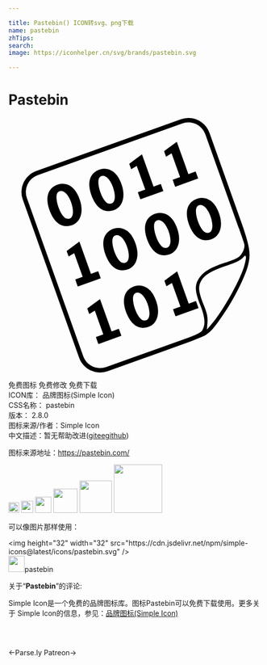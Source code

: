 ```yaml
---

title: Pastebin() ICON转svg、png下载
name: pastebin
zhTips: 
search: 
image: https://iconhelper.cn/svg/brands/pastebin.svg

---
```


# Pastebin  <small style="font-size: 60%;font-weight: 100"></small>

<div id="svg" class="svg-wrap">
<svg role="img" xmlns="http://www.w3.org/2000/svg" viewBox="0 0 24 24"><title>Pastebin icon</title><path d="M17.02 0a2.096 2.096 0 00-.723.123L2.623 5.003A2.101 2.101 0 001.35 7.69l5.324 14.916a2.101 2.101 0 002.685 1.272l7.746-2.765c.792-.307 1.345-.534 1.464-.608.543-.314.962-.817 1.964-2.334.904-1.362 1.859-3.323 2.097-4.28.24-.97.239-1.48-.502-3.675h.001l-3.147-8.82A2.102 2.102 0 0017.02 0zm-.084.414c.72-.031 1.4.403 1.657 1.12l3.147 8.82.008-.003c.271.763.497 1.415.526 1.54.102.433-.282 1.147-.737 1.35-.2.1-.71.293-1.142.429-1.397.464-2.05.879-2.458 1.548-.363.591-.315 1.18.16 2.377.462 1.142.533 1.864.225 2.4-.113.188-.301.322-1.354.733l-.002-.005-7.746 2.765a1.68 1.68 0 01-2.157-1.022L1.74 7.55a1.68 1.68 0 011.022-2.157L16.436.513c.165-.06.334-.092.5-.099zM15.9 2.25l-.708.515-.495.37.113.314.074.205.523-.316.4 1.112.403 1.123-.359.129-.337.12c.045.145.216.642.238.664l2.166-.779-.238-.663-.244.088-.443.16-.334-.93zm-3.29 1.182l-.709.515-.494.37.113.314.073.205.524-.316.4 1.112.403 1.123-.36.129-.337.121c.046.144.216.64.238.663l2.167-.778-.238-.663-.244.087-.443.16-.334-.93zM9.084 4.786a1.532 1.532 0 00-.8.223c-.732.448-.85 1.383-.332 2.558.337.776.873 1.218 1.462 1.215 1.345-.007 1.86-1.399 1.085-2.95-.307-.66-.837-1.036-1.415-1.046zm-.191.672c.168-.009.357.085.539.279.145.155.347.51.437.787.35.998.164 1.688-.414 1.546C8.854 7.93 8.21 6 8.62 5.585a.407.407 0 01.273-.127zm-3.765.75a1.532 1.532 0 00-.8.223c-.732.448-.85 1.382-.332 2.557.337.777.873 1.218 1.462 1.215 1.344-.007 1.86-1.398 1.085-2.95-.307-.66-.838-1.036-1.415-1.045zm-.192.672c.168-.01.358.085.54.278.145.155.347.51.437.787.35.999.164 1.689-.415 1.547-.6-.141-1.243-2.072-.834-2.485a.407.407 0 01.272-.127zm13.362.655a1.533 1.533 0 00-.8.223c-.732.448-.85 1.382-.332 2.558.337.776.873 1.218 1.462 1.215 1.345-.007 1.86-1.399 1.085-2.95-.307-.66-.837-1.036-1.415-1.046zm-.191.672c.168-.009.357.085.539.278.145.155.347.51.437.787.35.999.164 1.689-.414 1.547-.601-.141-1.244-2.072-.835-2.485a.407.407 0 01.273-.127zm-3.766.75a1.532 1.532 0 00-.8.222c-.73.448-.848 1.383-.331 2.558.337.776.873 1.218 1.462 1.215 1.344-.007 1.86-1.398 1.085-2.95-.307-.66-.838-1.036-1.416-1.045zm-.19.671c.167-.009.357.085.539.279.145.155.347.51.437.787.35.998.164 1.688-.415 1.547-.6-.142-1.244-2.072-.835-2.485a.408.408 0 01.273-.128zm-3.746.743a1.533 1.533 0 00-.8.223c-.732.448-.85 1.382-.332 2.557.337.777.873 1.219 1.462 1.216 1.345-.007 1.86-1.399 1.085-2.951-.307-.66-.838-1.036-1.415-1.045zm-.192.672c.169-.01.358.085.54.278.145.155.347.51.437.787.35.999.164 1.689-.414 1.547-.601-.141-1.244-2.072-.835-2.485a.407.407 0 01.272-.127zm-3.515.616l-.708.515-.495.369.113.314.074.206.524-.316.399 1.112.403 1.122-.359.13-.337.12c.045.145.216.641.238.663l2.166-.778-.238-.663-.244.088-.443.159-.334-.93zm15.664 1.33c.034 0 .049.047.064.135.023.11-.064.545-.195.957-.469 1.436-2.052 4.224-3.079 5.397l-.408.47.051-.667c.03-.567-.016-.812-.377-1.71-.496-1.263-.533-1.73-.158-2.31.341-.514 1.028-.907 2.448-1.371.72-.238 1.175-.463 1.385-.664.132-.145.207-.22.253-.235a.05.05 0 01.015-.003zm-6.429 1.477l-.708.515-.495.37.113.314.074.205.523-.316.4 1.112.403 1.123-.359.129-.337.12c.045.145.216.642.238.664l2.166-.779-.238-.662-.244.087-.443.16-.334-.93zm-3.579 1.33a1.532 1.532 0 00-.8.223c-.731.448-.849 1.382-.332 2.558.337.776.873 1.218 1.462 1.215 1.345-.007 1.86-1.399 1.086-2.95-.307-.66-.838-1.036-1.416-1.046zm-.191.672c.168-.009.358.085.54.279.144.154.346.51.437.787.35.998.164 1.688-.415 1.546-.6-.141-1.244-2.072-.835-2.485a.407.407 0 01.273-.127zm-3.515.616l-.71.515-.494.37.113.313.074.206.524-.316.4 1.112.403 1.122-.36.13-.337.12c.045.145.216.642.238.664l2.166-.779-.238-.663-.244.088-.443.16-.334-.93z"/></svg>
</div>
<detail full-name='pastebin'></detail>

<div class="detail-page">
<p>
<span><span class="badge-success badge">免费图标</span> <span class="badge-success badge">免费修改</span>  <span class="badge-success badge">免费下载</span> </span>
<br/>
<span>
ICON库：
<span class="badge-secondary badge">品牌图标(Simple Icon)</span> 
</span>
<br/>
<span>
CSS名称：
<span class="badge-secondary badge">pastebin</span> 
</span>

<br/>
<span>
版本：
<span class="badge-secondary badge">2.8.0</span> 
</span>
<br/>
<span>图标来源/作者：<span class="badge-light badge">Simple Icon</span></span> 
<br/>
<span class="zh-detail">中文描述：暂无<span class="help-link"><span>帮助改进</span>(<a href="https://gitee.com/liuwave/icon-helper/edit/master/json/brands/pastebin.json" target="_blank" rel="noopener noreferrer">gitee</a><a href="https://github.com/liuwave/icon-helper/edit/master/json/brands/pastebin.json" target="_blank" rel="noopener noreferrer">github</a></span>)</span><br/>
</p>
</div><div class="description description alert alert-light"><p>图标来源地址：<a href="https://pastebin.com/" target="_blank" rel="noopener noreferrer">https://pastebin.com/</a></p></div>
<div class="alert alert-dark">
<img height="21" width="21" src="https://cdn.jsdelivr.net/npm/simple-icons@latest/icons/pastebin.svg" />
<img height="24" width="24" src="https://cdn.jsdelivr.net/npm/simple-icons@latest/icons/pastebin.svg" />
<img height="32" width="32" src="https://cdn.jsdelivr.net/npm/simple-icons@latest/icons/pastebin.svg" />
<img height="48" width="48" src="https://cdn.jsdelivr.net/npm/simple-icons@latest/icons/pastebin.svg" />
<img height="64" width="64" src="https://cdn.jsdelivr.net/npm/simple-icons@latest/icons/pastebin.svg" />
<img height="96" width="96" src="https://cdn.jsdelivr.net/npm/simple-icons@latest/icons/pastebin.svg" />

</div>
<div>
  <p>可以像图片那样使用：    
  </p>
  <div class="alert alert-primary" style="font-size: 14px">
    &lt;img height="32" width="32" src="https://cdn.jsdelivr.net/npm/simple-icons@latest/icons/pastebin.svg" /&gt;
    <copy-btn content='<img height="32" width="32" src="https://cdn.jsdelivr.net/npm/simple-icons@latest/icons/pastebin.svg" />'></copy-btn>
  </div>
  <div class="alert alert-secondary">
    <img height="32" width="32" src="https://cdn.jsdelivr.net/npm/simple-icons@latest/icons/pastebin.svg" />pastebin
    <copy-btn content="pastebin" btn-title="复制图标名称"></copy-btn>
  </div>
</div>
<div class="icon-detail__container">
<p>关于“<b>Pastebin</b>”的评论:</p>
</div>
<Vssue title="关于“Pastebin”的评论" />
<div><p>Simple Icon是一个免费的品牌图标库。图标Pastebin可以免费下载使用。更多关于  Simple Icon的信息，参见：<a target="_blank" href="https://iconhelper.cn/brands.html">品牌图标(Simple Icon)</a>
</p></div>


<div style="padding:2rem 0 " class="page-nav"><p class="inner"><span class="prev">←<router-link to="/icon/parse-ly.html">Parse.ly</router-link></span> <span class="next"><router-link to="/icon/patreon.html">Patreon</router-link>→</span></p></div>
